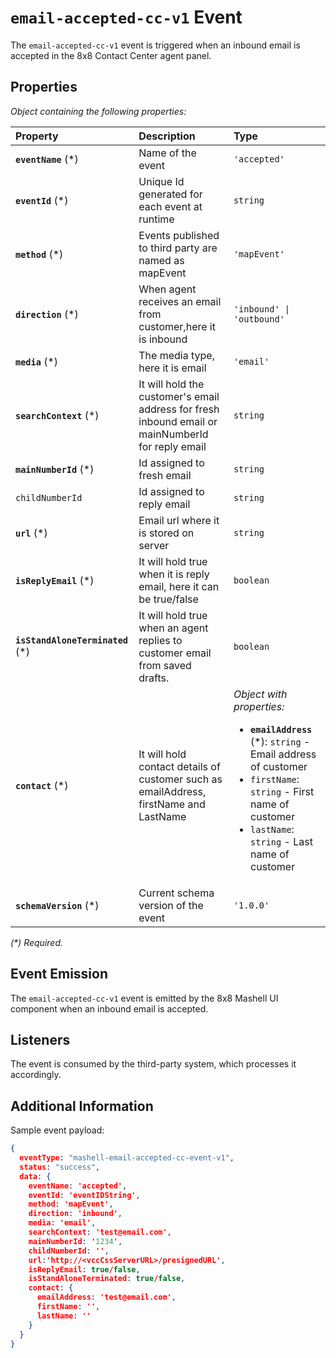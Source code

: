 # `email-accepted-cc-v1` Event

The `email-accepted-cc-v1` event is triggered when an inbound email is accepted in the 8x8 Contact Center agent panel.

## Properties

*Object containing the following properties:*

| Property                          | Description                                                                                              | Type                                                                                                                                                                                                                 |
| :-------------------------------- | :------------------------------------------------------------------------------------------------------- | :------------------------------------------------------------------------------------------------------------------------------------------------------------------------------------------------------------------- |
| **`eventName`** (\*)              | Name of the event                                                                                        | `'accepted'`                                                                                                                                                                                                         |
| **`eventId`** (\*)                | Unique Id generated for each event at runtime                                                            | `string`                                                                                                                                                                                                             |
| **`method`** (\*)                 | Events published to third party are named as mapEvent                                                    | `'mapEvent'`                                                                                                                                                                                                         |
| **`direction`** (\*)              | When agent receives an email from customer,here it is inbound                                            | `'inbound' \| 'outbound'`                                                                                                                                                                                            |
| **`media`** (\*)                  | The media type, here it is email                                                                         | `'email'`                                                                                                                                                                                                            |
| **`searchContext`** (\*)          | It will hold the customer's email address for fresh inbound email or <br /> mainNumberId for reply email | `string`                                                                                                                                                                                                             |
| **`mainNumberId`** (\*)           | Id assigned to fresh email                                                                               | `string`                                                                                                                                                                                                             |
| `childNumberId`                   | Id assigned to reply email                                                                               | `string`                                                                                                                                                                                                             |
| **`url`** (\*)                    | Email url where it is stored on server                                                                   | `string`                                                                                                                                                                                                             |
| **`isReplyEmail`** (\*)           | It will hold true when it is reply email, here it can be true/false                                      | `boolean`                                                                                                                                                                                                            |
| **`isStandAloneTerminated`** (\*) | It will hold true when an agent replies to customer email from saved drafts.                             | `boolean`                                                                                                                                                                                                            |
| **`contact`** (\*)                | It will hold contact details of customer such as emailAddress, firstName and LastName                    | *Object with properties:*<ul><li>**`emailAddress`** (\*): `string` - Email address of customer</li><li>`firstName`: `string` - First name of customer</li><li>`lastName`: `string` - Last name of customer</li></ul> |
| **`schemaVersion`** (\*)          | Current schema version of the event                                                                      | `'1.0.0'`                                                                                                                                                                                                            |

*(\*) Required.*

## Event Emission

The `email-accepted-cc-v1` event is emitted by the 8x8 Mashell UI component when an inbound email is accepted.

## Listeners

The event is consumed by the third-party system, which processes it accordingly.

## Additional Information

Sample event payload:

```json
{
  eventType: "mashell-email-accepted-cc-event-v1",
  status: "success",
  data: {
    eventName: 'accepted',
    eventId: 'eventIDString',
    method: 'mapEvent',
    direction: 'inbound',
    media: 'email',
    searchContext: 'test@email.com',
    mainNumberId: '1234',
    childNumberId: '',
    url:'http://<vccCssServerURL>/presignedURL',
    isReplyEmail: true/false,
    isStandAloneTerminated: true/false,
    contact: {
      emailAddress: 'test@email.com',
      firstName: '',
      lastName: ''
    }
  }
}
```
